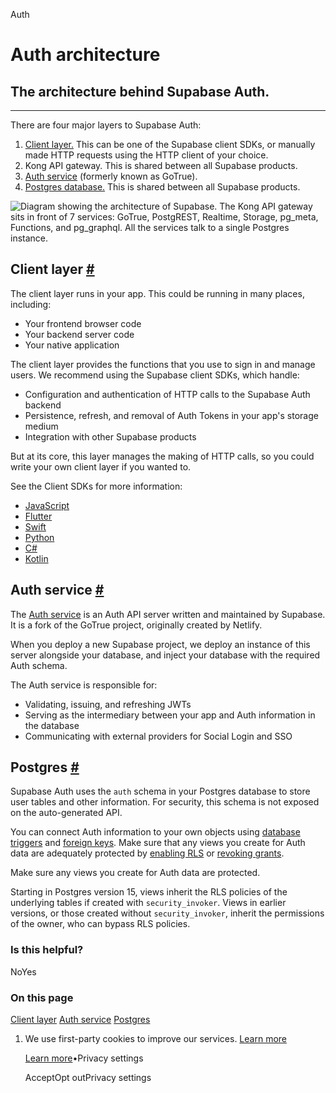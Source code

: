 Auth

# Auth architecture

## The architecture behind Supabase Auth.

* * *

There are four major layers to Supabase Auth:

1. [Client layer.](https://supabase.com/docs/guides/auth/architecture#client-layer) This can be one of the Supabase client SDKs, or manually made HTTP requests using the HTTP client of your choice.
2. Kong API gateway. This is shared between all Supabase products.
3. [Auth service](https://supabase.com/docs/guides/auth/architecture#auth-service) (formerly known as GoTrue).
4. [Postgres database.](https://supabase.com/docs/guides/auth/architecture#postgres) This is shared between all Supabase products.

![Diagram showing the architecture of Supabase. The Kong API gateway sits in front of 7 services: GoTrue, PostgREST, Realtime, Storage, pg_meta, Functions, and pg_graphql. All the services talk to a single Postgres instance.](https://supabase.com/docs/_next/image?url=%2Fdocs%2Fimg%2Fsupabase-architecture--light.svg&w=3840&q=75&dpl=dpl_9xAnUGkSbk4dufV62sNRezafXykJ)

## Client layer [\#](https://supabase.com/docs/guides/auth/architecture\#client-layer)

The client layer runs in your app. This could be running in many places, including:

- Your frontend browser code
- Your backend server code
- Your native application

The client layer provides the functions that you use to sign in and manage users. We recommend using the Supabase client SDKs, which handle:

- Configuration and authentication of HTTP calls to the Supabase Auth backend
- Persistence, refresh, and removal of Auth Tokens in your app's storage medium
- Integration with other Supabase products

But at its core, this layer manages the making of HTTP calls, so you could write your own client layer if you wanted to.

See the Client SDKs for more information:

- [JavaScript](https://supabase.com/docs/reference/javascript/introduction)
- [Flutter](https://supabase.com/docs/reference/dart/introduction)
- [Swift](https://supabase.com/docs/reference/swift/introduction)
- [Python](https://supabase.com/docs/reference/python/introduction)
- [C#](https://supabase.com/docs/reference/csharp/introduction)
- [Kotlin](https://supabase.com/docs/reference/kotlin/introduction)

## Auth service [\#](https://supabase.com/docs/guides/auth/architecture\#auth-service)

The [Auth service](https://github.com/supabase/auth) is an Auth API server written and maintained by Supabase. It is a fork of the GoTrue project, originally created by Netlify.

When you deploy a new Supabase project, we deploy an instance of this server alongside your database, and inject your database with the required Auth schema.

The Auth service is responsible for:

- Validating, issuing, and refreshing JWTs
- Serving as the intermediary between your app and Auth information in the database
- Communicating with external providers for Social Login and SSO

## Postgres [\#](https://supabase.com/docs/guides/auth/architecture\#postgres)

Supabase Auth uses the `auth` schema in your Postgres database to store user tables and other information. For security, this schema is not exposed on the auto-generated API.

You can connect Auth information to your own objects using [database triggers](https://supabase.com/docs/guides/database/postgres/triggers) and [foreign keys](https://www.postgresql.org/docs/current/tutorial-fk.html). Make sure that any views you create for Auth data are adequately protected by [enabling RLS](https://supabase.com/docs/guides/database/postgres/row-level-security) or [revoking grants](https://www.postgresql.org/docs/current/sql-revoke.html).

Make sure any views you create for Auth data are protected.

Starting in Postgres version 15, views inherit the RLS policies of the underlying tables if created with `security_invoker`. Views in earlier versions, or those created without `security_invoker`, inherit the permissions of the owner, who can bypass RLS policies.

### Is this helpful?

NoYes

### On this page

[Client layer](https://supabase.com/docs/guides/auth/architecture#client-layer) [Auth service](https://supabase.com/docs/guides/auth/architecture#auth-service) [Postgres](https://supabase.com/docs/guides/auth/architecture#postgres)

1. We use first-party cookies to improve our services. [Learn more](https://supabase.com/privacy#8-cookies-and-similar-technologies-used-on-our-european-services)



   [Learn more](https://supabase.com/privacy#8-cookies-and-similar-technologies-used-on-our-european-services)•Privacy settings





   AcceptOpt outPrivacy settings